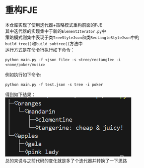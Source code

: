 # 重构FJE
本仓库实现了使用迭代器+策略模式重构前面的FJE  
其中迭代器的实现集中于新的```ElementIterator.py```中  
策略模式则集中表现于类```TreeStyleJson```和类```RectangleStyleJson```中的```build_tree()```和```build_subtree()```方法中  
运行方式是在命令行执行如下命令：
```
python main.py -f <json file> -s <tree/rectangle> -i <none/poker/music>
```
例如执行如下命令:
```
python main.py -f test.json -s tree -i poker
```
得到如下结果：
![alt text](image.png)  
总的来说与之前代码的变化就是多了个迭代器并转换了一下思路